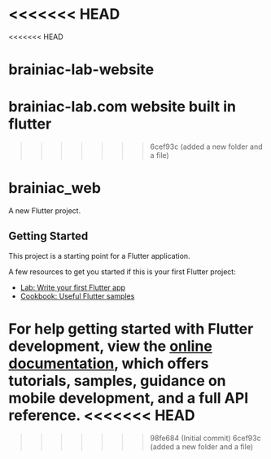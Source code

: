 <<<<<<< HEAD
=======
<<<<<<< HEAD
# brainiac-lab-website
brainiac-lab.com website built in flutter 
=======
>>>>>>> 6cef93c (added a new folder and a file)
# brainiac_web

A new Flutter project.

## Getting Started

This project is a starting point for a Flutter application.

A few resources to get you started if this is your first Flutter project:

- [Lab: Write your first Flutter app](https://docs.flutter.dev/get-started/codelab)
- [Cookbook: Useful Flutter samples](https://docs.flutter.dev/cookbook)

For help getting started with Flutter development, view the
[online documentation](https://docs.flutter.dev/), which offers tutorials,
samples, guidance on mobile development, and a full API reference.
<<<<<<< HEAD
=======
>>>>>>> 98fe684 (Initial commit)
>>>>>>> 6cef93c (added a new folder and a file)

